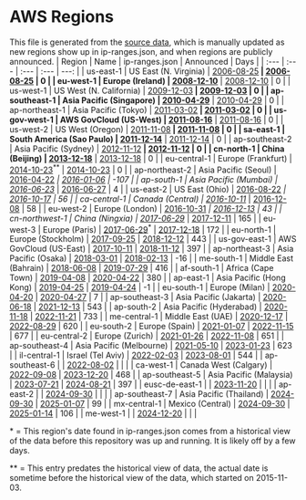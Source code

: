 # AWS Regions

This file is generated from the [source data](announces.json), which is manually updated as new regions show up in ip-ranges.json, and when regions are publicly announced.
| Region | Name | ip-ranges.json | Announced | Days |
| :--- | :--- | :--- | :--- | ---: |
| us-east-1 | US East (N. Virginia) | [2006-08-25](https://github.com/seligman/aws-ip-ranges/blob/62192af43e2b1f1d290bdd1c56ca96f800746a88/ip-ranges.json#L107)<sup>**</sup> | [2006-08-25](https://aws.amazon.com/blogs/aws/amazon_ec2_beta/) | 0 |
| eu-west-1 | Europe (Ireland) | [2008-12-10](https://github.com/seligman/aws-ip-ranges/blob/62192af43e2b1f1d290bdd1c56ca96f800746a88/ip-ranges.json#L132)<sup>**</sup> | [2008-12-10](https://aws.amazon.com/about-aws/whats-new/2008/12/10/amazon-ec2-crosses-the-atlantic/) | 0 |
| us-west-1 | US West (N. California) | [2009-12-03](https://github.com/seligman/aws-ip-ranges/blob/62192af43e2b1f1d290bdd1c56ca96f800746a88/ip-ranges.json#L17)<sup>**</sup> | [2009-12-03](https://aws.amazon.com/about-aws/whats-new/2009/12/03/aws-launches-the-northern-california-region/) | 0 |
| ap-southeast-1 | Asia Pacific (Singapore) | [2010-04-29](https://github.com/seligman/aws-ip-ranges/blob/62192af43e2b1f1d290bdd1c56ca96f800746a88/ip-ranges.json#L57)<sup>**</sup> | [2010-04-29](https://aws.amazon.com/about-aws/whats-new/2010/04/29/announcing-asia-pacific-singapore-region/) | 0 |
| ap-northeast-1 | Asia Pacific (Tokyo) | [2011-03-02](https://github.com/seligman/aws-ip-ranges/blob/62192af43e2b1f1d290bdd1c56ca96f800746a88/ip-ranges.json#L32)<sup>**</sup> | [2011-03-02](https://aws.amazon.com/about-aws/whats-new/2011/03/02/announcing-asia-pacific-tokyo-region/) | 0 |
| us-gov-west-1 | AWS GovCloud (US-West) | [2011-08-16](https://github.com/seligman/aws-ip-ranges/blob/62192af43e2b1f1d290bdd1c56ca96f800746a88/ip-ranges.json#L417)<sup>**</sup> | [2011-08-16](https://aws.amazon.com/blogs/aws/new-aws-govcloud-us-region/) | 0 |
| us-west-2 | US West (Oregon) | [2011-11-08](https://github.com/seligman/aws-ip-ranges/blob/62192af43e2b1f1d290bdd1c56ca96f800746a88/ip-ranges.json#L122)<sup>**</sup> | [2011-11-08](https://aws.amazon.com/about-aws/whats-new/2011/11/08/Announcing-new-us-west-oregon-region/) | 0 |
| sa-east-1 | South America (Sao Paulo) | [2011-12-14](https://github.com/seligman/aws-ip-ranges/blob/62192af43e2b1f1d290bdd1c56ca96f800746a88/ip-ranges.json#L102)<sup>**</sup> | [2011-12-14](https://aws.amazon.com/about-aws/whats-new/2011/12/14/announcing-the-south-america-sao-paulo-region/) | 0 |
| ap-southeast-2 | Asia Pacific (Sydney) | [2012-11-12](https://github.com/seligman/aws-ip-ranges/blob/62192af43e2b1f1d290bdd1c56ca96f800746a88/ip-ranges.json#L12)<sup>**</sup> | [2012-11-12](https://aws.amazon.com/about-aws/whats-new/2012/11/12/announcing-the-aws-asia-pacific-sydney-region/) | 0 |
| cn-north-1 | China (Beijing) | [2013-12-18](https://github.com/seligman/aws-ip-ranges/blob/62192af43e2b1f1d290bdd1c56ca96f800746a88/ip-ranges.json#L497)<sup>**</sup> | [2013-12-18](https://aws.amazon.com/about-aws/whats-new/2013/12/18/announcing-the-aws-china-beijing-region/) | 0 |
| eu-central-1 | Europe (Frankfurt) | [2014-10-23](https://github.com/seligman/aws-ip-ranges/blob/62192af43e2b1f1d290bdd1c56ca96f800746a88/ip-ranges.json#L82)<sup>**</sup> | [2014-10-23](https://aws.amazon.com/about-aws/whats-new/2014/10/23/announcing-the-aws-eu-frankfurt-region/) | 0 |
| ap-northeast-2 | Asia Pacific (Seoul) | [2016-04-22](https://github.com/seligman/aws-ip-ranges/blob/62192af43e2b1f1d290bdd1c56ca96f800746a88/ip-ranges.json#L37)<sup>*</sup> | [2016-01-06](https://aws.amazon.com/about-aws/whats-new/2016/01/announcing-asia-pacific-seoul-region/) | -107 |
| ap-south-1 | Asia Pacific (Mumbai) | [2016-06-23](https://github.com/seligman/aws-ip-ranges/blob/62192af43e2b1f1d290bdd1c56ca96f800746a88/ip-ranges.json#L47)<sup>*</sup> | [2016-06-27](https://aws.amazon.com/about-aws/whats-new/2016/06/announcing-the-aws-asia-pacific-mumbai-region/) | 4 |
| us-east-2 | US East (Ohio) | [2016-08-22](https://github.com/seligman/aws-ip-ranges/blob/62192af43e2b1f1d290bdd1c56ca96f800746a88/ip-ranges.json#L27)<sup>*</sup> | [2016-10-17](https://aws.amazon.com/about-aws/whats-new/2016/10/announcing-the-aws-us-east-ohio-region/) | 56 |
| ca-central-1 | Canada (Central) | [2016-10-11](https://github.com/seligman/aws-ip-ranges/blob/62192af43e2b1f1d290bdd1c56ca96f800746a88/ip-ranges.json#L177)<sup>*</sup> | [2016-12-08](https://aws.amazon.com/about-aws/whats-new/2016/12/announcing-the-aws-canada-central-region/) | 58 |
| eu-west-2 | Europe (London) | [2016-10-31](https://github.com/seligman/aws-ip-ranges/blob/62192af43e2b1f1d290bdd1c56ca96f800746a88/ip-ranges.json#L167)<sup>*</sup> | [2016-12-13](https://aws.amazon.com/about-aws/whats-new/2016/12/announcing-the-aws-europe-london-region/) | 43 |
| cn-northwest-1 | China (Ningxia) | [2017-06-29](https://github.com/seligman/aws-ip-ranges/blob/62192af43e2b1f1d290bdd1c56ca96f800746a88/ip-ranges.json#L502)<sup>*</sup> | [2017-12-11](https://aws.amazon.com/blogs/aws/now-open-aws-china-ningxia-region/) | 165 |
| eu-west-3 | Europe (Paris) | [2017-06-29](https://github.com/seligman/aws-ip-ranges/blob/62192af43e2b1f1d290bdd1c56ca96f800746a88/ip-ranges.json#L357)<sup>*</sup> | [2017-12-18](https://aws.amazon.com/about-aws/whats-new/2017/12/announcing-the-aws-eu-paris-region/) | 172 |
| eu-north-1 | Europe (Stockholm) | [2017-09-25](https://github.com/seligman/aws-ip-ranges/blob/320da8a2ae1568a934200613850b3cf83ed605e0/ip-ranges.json#L797) | [2018-12-12](https://aws.amazon.com/about-aws/whats-new/2018/12/announcing-the-aws-europe-stockholm-region/) | 443 |
| us-gov-east-1 | AWS GovCloud (US-East) | [2017-10-11](https://github.com/seligman/aws-ip-ranges/blob/09e75b86541b904207b345137e8b19b6184e7e78/ip-ranges.json#L1292) | [2018-11-12](https://aws.amazon.com/about-aws/whats-new/2018/11/announcing-the-new-aws-govcloud-us-east-region/) | 397 |
| ap-northeast-3 | Asia Pacific (Osaka) | [2018-03-01](https://github.com/seligman/aws-ip-ranges/blob/539de19179c1f624de7849db0e9542abbe0cd99b/ip-ranges.json#L67) | [2018-02-13](https://aws.amazon.com/jp/about-aws/whats-new/2018/02/announcing-the-aws-osaka-local-region/) | -16 |
| me-south-1 | Middle East (Bahrain) | [2018-06-08](https://github.com/seligman/aws-ip-ranges/blob/7bf375cd42e86237c0b176544666344ac589321c/ip-ranges.json#L1052) | [2019-07-29](https://aws.amazon.com/about-aws/whats-new/2019/07/announcing-the-new-aws-middle-east--bahrain--region-/) | 416 |
| af-south-1 | Africa (Cape Town) | [2019-04-08](https://github.com/seligman/aws-ip-ranges/blob/7691aaf3a742ef10ea48c6c89d0e50d2308f26db/ip-ranges.json#L1692) | [2020-04-22](https://aws.amazon.com/about-aws/whats-new/2020/04/announcing-aws-africa-cape-town-region/) | 380 |
| ap-east-1 | Asia Pacific (Hong Kong) | [2019-04-25](https://github.com/seligman/aws-ip-ranges/blob/d98b9852f6f0a3887131ea7bc05d797f31b9eae7/ip-ranges.json#L687) | [2019-04-24](https://aws.amazon.com/about-aws/whats-new/2019/04/announcing-the-aws-asia-pacific-hong-kong-region/) | -1 |
| eu-south-1 | Europe (Milan) | [2020-04-20](https://github.com/seligman/aws-ip-ranges/blob/302e01aba29b39f6cde9f359c3ea180d53626208/ip-ranges.json#L115) | [2020-04-27](https://aws.amazon.com/about-aws/whats-new/2020/04/announcing-the-new-aws-europe-milan-region/) | 7 |
| ap-southeast-3 | Asia Pacific (Jakarta) | [2020-06-18](https://github.com/seligman/aws-ip-ranges/blob/caac0a6e9a27882d0b662b3c834f5c7c5861cdff/ip-ranges.json#L1513) | [2021-12-13](https://aws.amazon.com/blogs/aws/now-open-aws-asia-pacific-jakarta-region/) | 543 |
| ap-south-2 | Asia Pacific (Hyderabad) | [2020-11-18](https://github.com/seligman/aws-ip-ranges/blob/2451a9b5fb35d11b82013b649ac4619713599154/ip-ranges.json#L2119) | [2022-11-21](https://aws.amazon.com/blogs/aws/now-open-the-30th-aws-region-asia-pacific-hyderabad-region-in-india/) | 733 |
| me-central-1 | Middle East (UAE) | [2020-12-17](https://github.com/seligman/aws-ip-ranges/blob/29dbd2b5a7c68c55a3261409e4e3ef940b48284f/ip-ranges.json#L3937) | [2022-08-29](https://aws.amazon.com/blogs/aws/now-open-aws-region-in-the-united-arab-emirates-uae/) | 620 |
| eu-south-2 | Europe (Spain) | [2021-01-07](https://github.com/seligman/aws-ip-ranges/blob/598ba43008830593fbcf497fb4111a56eb2833f7/ip-ranges.json#L781) | [2022-11-15](https://aws.amazon.com/blogs/aws/now-open-aws-region-in-spain/) | 677 |
| eu-central-2 | Europe (Zurich) | [2021-01-26](https://github.com/seligman/aws-ip-ranges/blob/9f2a1e0c240faac3091c4e543eab10e2d6333f6b/ip-ranges.json#L1333) | [2022-11-08](https://aws.amazon.com/blogs/aws/a-new-aws-region-opens-in-switzerland/) | 651 |
| ap-southeast-4 | Asia Pacific (Melbourne) | [2021-05-10](https://github.com/seligman/aws-ip-ranges/blob/0114285c92ea38e01361f4d179834df2c3f502cf/ip-ranges.json#L13) | [2023-01-23](https://aws.amazon.com/blogs/aws/now-open-aws-asia-pacific-melbourne-region-in-australia/) | 623 |
| il-central-1 | Israel (Tel Aviv) | [2022-02-03](https://github.com/seligman/aws-ip-ranges/blob/439a2ba453178a4de3bf8271e82a0a30e355131a/ip-ranges.json#L889) | [2023-08-01](https://aws.amazon.com/blogs/aws/now-open-aws-israel-tel-aviv-region/) | 544 |
| ap-southeast-6 |  | [2022-08-02](https://github.com/seligman/aws-ip-ranges/blob/3461b64bfe43ffe778641b743a7746edf5720ed8/ip-ranges.json#L21607) |  |  |
| ca-west-1 | Canada West (Calgary) | [2022-09-08](https://github.com/seligman/aws-ip-ranges/blob/c7033f0104a780124ea5791865ea7b9a68c5cd4b/ip-ranges.json#L763) | [2023-12-20](https://aws.amazon.com/blogs/aws/the-aws-canada-west-calgary-region-is-now-available/) | 468 |
| ap-southeast-5 | Asia Pacific (Malaysia) | [2023-07-21](https://github.com/seligman/aws-ip-ranges/blob/689fc5838a0a6bafecee8d9a4490422d7593036e/ip-ranges.json#L379) | [2024-08-21](https://aws.amazon.com/blogs/aws/now-open-aws-asia-pacific-malaysia-region/) | 397 |
| eusc-de-east-1 |  | [2023-11-20](https://github.com/seligman/aws-ip-ranges/blob/23590e18c52ca531a533028259c8f029b2d36e3c/ip-ranges.json#L13555) |  |  |
| ap-east-2 |  | [2024-09-30](https://github.com/seligman/aws-ip-ranges/blob/01d6b9118d92119999202780ca725cfdc75e6533/ip-ranges.json#L19) |  |  |
| ap-southeast-7 | Asia Pacific (Thailand) | [2024-09-30](https://github.com/seligman/aws-ip-ranges/blob/01d6b9118d92119999202780ca725cfdc75e6533/ip-ranges.json#L247) | [2025-01-07](https://aws.amazon.com/blogs/aws/announcing-the-new-aws-asia-pacific-thailand-region/) | 99 |
| mx-central-1 | Mexico (Central) | [2024-09-30](https://github.com/seligman/aws-ip-ranges/blob/01d6b9118d92119999202780ca725cfdc75e6533/ip-ranges.json#L157) | [2025-01-14](https://aws.amazon.com/blogs/aws/now-open-aws-mexico-central-region/) | 106 |
| me-west-1 |  | [2024-12-20](https://github.com/seligman/aws-ip-ranges/blob/607dce4301614958e3789db0bdfd36d3a24f823a/ip-ranges.json#L1933) |  |  |

\* = This region's date found in ip-ranges.json comes from a historical
view of the data before this repository was up and running.  It is likely
off by a few days.

\*\* = This entry predates the historical view of data, the actual date is
sometime before the historical view of the data, which started on 2015-11-03.
